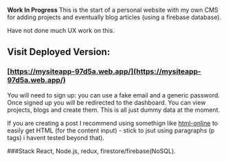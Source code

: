 
**Work In Progress**
This is the start of a personal website with my own CMS for adding projects and eventually blog articles (using a firebase database). 

Have not done much UX work on this.

## Visit Deployed Version:
### [https://mysiteapp-97d5a.web.app/](https://mysiteapp-97d5a.web.app/)

You will need to sign up: you can use a fake email and a generic password.
Once signed up you will be redirected to the dashboard. You can view projects, blogs and create them. This is all just dummy data at the moment.

If you are creating a post I recommend using somethign like [html-online](https://html-online.com/editor/) to easily get HTML (for the content input) - stick to jsut using paragraphs (p tags) i havent tested beyond that).

###Stack
React, Node.js, redux, firestore/firebase(NoSQL).
